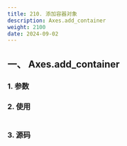 ```yaml
---
title: 210. 添加容器对象
description: Axes.add_container
weight: 2100
date: 2024-09-02
---
```

<style>
th, td {
  border: 1px solid rgb(190, 190, 190);
}
</style>


## 一、 Axes.add_container


### 1. 参数




### 2. 使用



```python


```


### 3. 源码
```python

```




